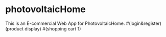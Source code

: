 # photovoltaicHome
This is an E-commercial Web App for PhotovoltaicHome.
#(login&register)(product display)
#(shopping cart 1)
